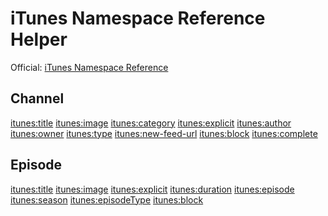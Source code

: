 # iTunes Namespace Reference Helper

Official:  [iTunes Namespace Reference](https://help.apple.com/itc/podcasts_connect/#/itcb54353390)


## Channel

<itunes:title>
<itunes:image>
<itunes:category>
<itunes:explicit>
<itunes:author>
<itunes:owner>
<itunes:type>
<itunes:new-feed-url>
<itunes:block>
<itunes:complete>


## Episode

<itunes:title>
<itunes:image>
<itunes:explicit>
<itunes:duration>
<itunes:episode>
<itunes:season>
<itunes:episodeType>
<itunes:block>